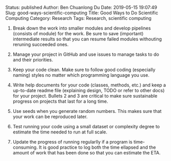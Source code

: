 Status: published
Author: Ben Chuanlong Du
Date: 2019-05-15 19:07:49
Slug: good-ways-scientific-computing
Title: Good Ways to Do Scientific Computing
Category: Research
Tags: Research, scientific computing

1. Break down the work into smaller modules and develop pipelines (consists of module) for the work.
  Be sure to save (important) intermediate results so that you can resume failed modules withouting reruning succeeded ones.

2. Manage your project in GitHub and use issues to manage tasks to do and their priorities.

2. Keep your code clean. 
  Make sure to follow good coding (especially naming) styles no matter which programming language you use.

3. Write help documents for your code (classes, methods, etc.)
  and keep a up-to-date readme file (explaining design, TODO or refer to other docs) for your project. 
  Bullets 2 and 3 are critical to make sure sustainable progress on projects that last for a long time.

4. Use seeds when you generate random numbers. 
  This makes sure that your work can be reproduced later.

5. Test running your code using a small dataset or complexity degree 
  to estimate the time needed to run at full scale. 

6. Update the progress of running regularlly if a program is time-consuming.
  It is good practice to log both the time ellapsed and the amount of work that has been done
  so that you can estimate the ETA.


